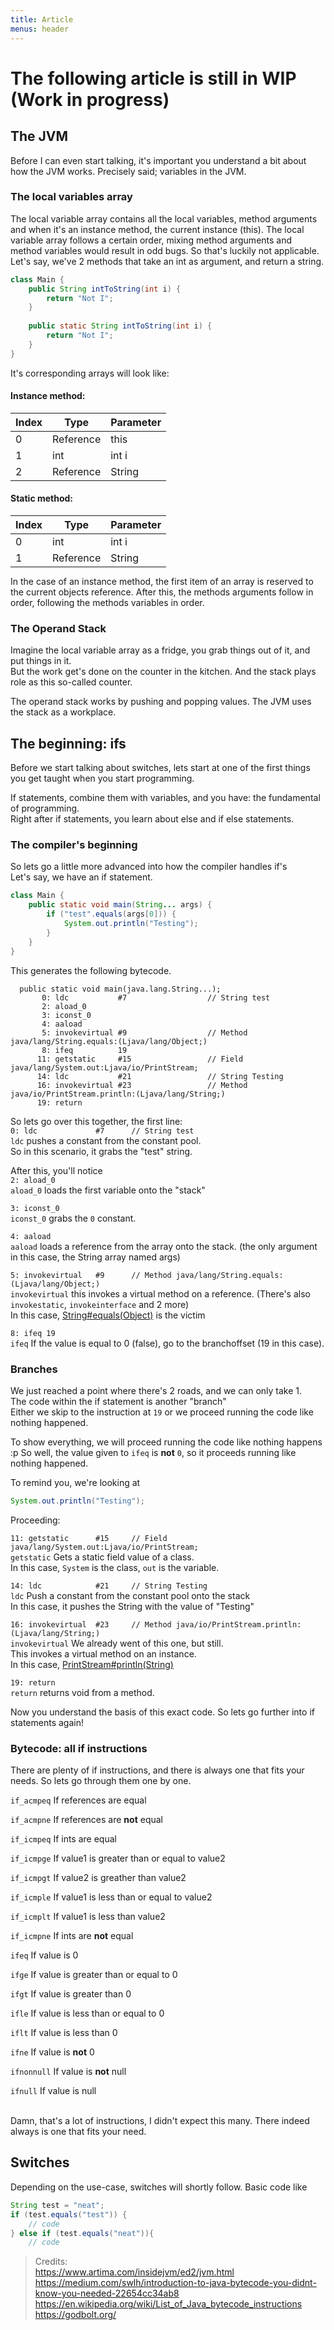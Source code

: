 ```yaml
---
title: Article
menus: header
---
```



# The following article is still in WIP (Work in progress)


## The JVM

Before I can even start talking, it's important you understand a bit about how the JVM works.
Precisely said; variables in the JVM.


### The local variables array

The local variable array contains all the local variables, method arguments and when it's an instance method, the current instance (this).
The local variable array follows a certain order, mixing method arguments and method variables would result in odd bugs. So that's luckily not applicable.
Let's say, we've 2 methods that take an int as argument, and return a string.
```java
class Main {
    public String intToString(int i) {
        return "Not I";
    }
    
    public static String intToString(int i) {
        return "Not I";
    }
}
```
It's corresponding arrays will look like:

[comment]: # (TODO: check accuracty)
<table style="display: inline">
    <thead>
        <h4>Instance method:</h4>
        <tr>
            <th>Index</th>
            <th>Type</th>
            <th>Parameter</th>
        </tr>
    </thead>
    <tbody>
        <tr>
            <td>0</td>
            <td>Reference</td>
            <td>this</td>
        </tr>
        <tr>
            <td>1</td>
            <td>int</td>
            <td>int i</td>
        </tr>        
        <tr>
            <td>2</td>
            <td>Reference</td>
            <td>String</td>
        </tr>
    </tbody>
</table>
<table  style="display: inline">
    <thead>
        <h4>Static method:</h4>
        <tr>
            <th>Index</th>
            <th>Type</th>
            <th>Parameter</th>
        </tr>
    </thead>
    <tbody>
        <tr>
            <td>0</td>
            <td>int</td>
            <td>int i</td>
        </tr>        
        <tr>
            <td>1</td>
            <td>Reference</td>
            <td>String</td>
        </tr>
    </tbody>
</table>

In the case of an instance method, the first item of an array is reserved to the current objects reference.
After this, the methods arguments follow in order, following the methods variables in order.  

### The Operand Stack

Imagine the local variable array as a fridge, you grab things out of it, and put things in it. <br />
But the work get's done on the counter in the kitchen. And the stack plays role as this so-called counter. 

The operand stack works by pushing and popping values. The JVM uses the stack as a workplace.



## The beginning: ifs

Before we start talking about switches, lets start at one of the first things you get taught when you start programming. <br />

If statements, combine them with variables, and you have: the fundamental of programming. <br />
Right after if statements, you learn about else and if else statements.

### The compiler's beginning

So lets go a little more advanced into how the compiler handles if's <br />
Let's say, we have an if statement.

```java
class Main {
    public static void main(String... args) {
        if ("test".equals(args[0])) {
            System.out.println("Testing");
        }
    }
}
```

This generates the following bytecode.
```
  public static void main(java.lang.String...);
       0: ldc           #7                  // String test
       2: aload_0
       3: iconst_0
       4: aaload
       5: invokevirtual #9                  // Method java/lang/String.equals:(Ljava/lang/Object;)
       8: ifeq          19
      11: getstatic     #15                 // Field java/lang/System.out:Ljava/io/PrintStream;
      14: ldc           #21                 // String Testing
      16: invokevirtual #23                 // Method java/io/PrintStream.println:(Ljava/lang/String;)
      19: return
```

So lets go over this together, the first line: <br />
`0: ldc             #7      // String test`<br />
`ldc` pushes a constant from the constant pool. <br />
So in this scenario, it grabs the "test" string.

After this, you'll notice <br />
`2: aload_0` <br />
`aload_0` loads the first variable onto the "stack"

`3: iconst_0` <br />
`iconst_0` grabs the `0` constant.

`4: aaload` <br />
`aaload` loads a reference from the array onto the stack. (the only argument in this case, the String array named args)

`5: invokevirtual   #9      // Method java/lang/String.equals:(Ljava/lang/Object;)`  
`invokevirtual` this invokes a virtual method on a reference. (There's also `invokestatic`, `invokeinterface` and 2 more) <br />
In this case, [String#equals(Object)](https://docs.oracle.com/en/java/javase/11/docs/api/java.base/java/io/PrintStream.html#println(java.lang.String)) is the victim

`8: ifeq 19` <br />
`ifeq` If the value is equal to 0 (false), go to the branchoffset (19 in this case).

### Branches

We just reached a point where there's 2 roads, and we can only take 1. <br />
The code within the if statement is another "branch" <br />
Either we skip to the instruction at `19` or we proceed running the code like nothing happened.

To show everything, we will proceed running the code like nothing happens :p
So well, the value given to `ifeq` is **not** `0`, so it proceeds running like nothing happened.

To remind you, we're looking at
```java
System.out.println("Testing");
```

Proceeding:

`11: getstatic      #15     // Field java/lang/System.out:Ljava/io/PrintStream;` <br />
`getstatic` Gets a static field value of a class. <br />
In this case, `System` is the class, `out` is the variable.

`14: ldc            #21     // String Testing` <br />
`ldc` Push a constant from the constant pool onto the stack <br />
In this case, it pushes the String with the value of "Testing"


`16: invokevirtual  #23     // Method java/io/PrintStream.println:(Ljava/lang/String;)` <br />
`invokevirtual` We already went of this one, but still. <br />
This invokes a virtual method on an instance. <br />
In this case, [PrintStream#println(String)](https://docs.oracle.com/en/java/javase/11/docs/api/java.base/java/io/PrintStream.html#println(java.lang.String))


`19: return` <br />
`return` returns void from a method.


Now you understand the basis of this exact code.
So lets go further into if statements again!

### Bytecode: all if instructions

There are plenty of if instructions, and there is always one that fits your needs.
So lets go through them one by one.

`if_acmpeq` If references are equal

`if_acmpne` If references are **not** equal

`if_icmpeq` If ints are equal

`if_icmpge` If value1 is greater than or equal to value2

`if_icmpgt` If value2 is greather than value2 

`if_icmple` If value1 is less than or equal to value2

`if_icmplt` If value1 is less than value2

`if_icmpne` If ints are **not** equal

`ifeq` If value is 0

`ifge` If value is greater than or equal to 0

`ifgt` If value is greater than 0

`ifle` If value is less than or equal to 0

`iflt` If value is less than 0

`ifne` If value is **not** 0

`ifnonnull` If value is **not** null

`ifnull` If value is null

\
Damn, that's a lot of instructions, I didn't expect this many.
There indeed always is one that fits your need.


## Switches

Depending on the use-case, switches will shortly follow.
Basic code like
```java
String test = "neat";
if (test.equals("test")) {
    // code
} else if (test.equals("neat")){
    // code
```



> Credits: <br />
> https://www.artima.com/insidejvm/ed2/jvm.html <br />
> https://medium.com/swlh/introduction-to-java-bytecode-you-didnt-know-you-needed-22654cc34ab8 <br />
> https://en.wikipedia.org/wiki/List_of_Java_bytecode_instructions <br />
> https://godbolt.org/